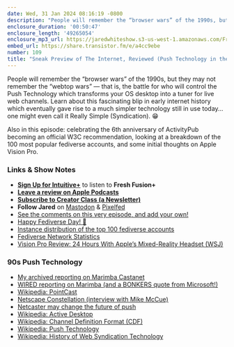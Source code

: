 ```yaml
---
date: Wed, 31 Jan 2024 08:16:19 -0800
description: "People will remember the “browser wars” of the 1990s, but they may not remember the “webtop wars” — that is, the battle for who will control the Push Technology which transforms your OS desktop into a tuner for live web channels. Learn about this fascinating blip in early internet history which eventually gave rise to a much simpler technology still in use today…one might even call it Really Simple (Syndication)."
enclosure_duration: '00:50:47'
enclosure_length: '49265054'
enclosure_mp3_url: https://jaredwhiteshow.s3-us-west-1.amazonaws.com/FreshFusion_Episode_109%20-%20Push%20Technology%20in%20the%2090s.mp3
embed_url: https://share.transistor.fm/e/a4cc9ebe
number: 109
title: "Sneak Preview of The Internet, Reviewed (Push Technology in the 90s)"
---
```


People will remember the “browser wars” of the 1990s, but they may not remember the “webtop wars” — that is, the battle for who will control the Push Technology which transforms your OS desktop into a tuner for live web channels. Learn about this fascinating blip in early internet history which eventually gave rise to a much simpler technology still in use today…one might even call it Really Simple (Syndication). 😁

Also in this episode: celebrating the 6th anniversary of ActivityPub becoming an official W3C recommendation, looking at a breakdown of the 100 most popular fediverse accounts, and some initial thoughts on Apple Vision Pro.

### Links & Show Notes

* **[Sign Up for Intuitive+](https://plus.intuitivefuture.com)** to listen to **Fresh Fusion+**
* **[Leave a review on Apple Podcasts](https://podcasts.apple.com/us/podcast/fresh-fusion/id1387528457)**
* **[Subscribe to Creator Class (a Newsletter)](https://jaredwhite.com/creator-class)**
* **Follow Jared** on [Mastodon](https://indieweb.social/@jaredwhite) & [Pixelfed](https://pixelfed.social/essentiallife)
* [See the comments on this very episode, and add your own!](https://jaredwhite.com/podcast/109)
* [Happy Fediverse Day! 🎉](https://darnell.day/happy-fediverse-day)
* [Instance distribution of the top 100 fediverse accounts](https://wehavecookies.social/@BentiGorlich/111839058984677014)
* [Fediverse Network Statistics](https://fedidb.org/popular-fediverse-accounts)
* [Vision Pro Review: 24 Hours With Apple’s Mixed-Reality Headset (WSJ)](https://www.youtube.com/watch?v=8xI10SFgzQ8)

### 90s Push Technology

* [My archived reporting on Marimba Castanet](https://web.archive.org/web/19961225074549/http://www.sonic.net/~jwhite/news/quicknews.html)
* [WIRED reporting on Marimba (and a BONKERS quote from Microsoft!)](https://www.wired.com/1996/11/es-marimba/)
* [Wikipedia: PointCast](https://en.wikipedia.org/wiki/PointCast)
* [Netscape Constellation (interview with Mike McCue)](https://www.zdnet.com/article/netscape-has-new-star-on-horizon-constellation/)
* [Netcaster may change the future of push](https://www.zdnet.com/article/netcaster-may-change-the-future-of-push/)
* [Wikipedia: Active Desktop](https://en.wikipedia.org/wiki/Active_Desktop)
* [Wikipedia: Channel Definition Format (CDF)](https://en.wikipedia.org/wiki/Channel_Definition_Format)
* [Wikipedia: Push Technology](https://en.wikipedia.org/wiki/Push_technology)
* [Wikipedia: History of Web Syndication Technology](https://en.wikipedia.org/wiki/History_of_web_syndication_technology)